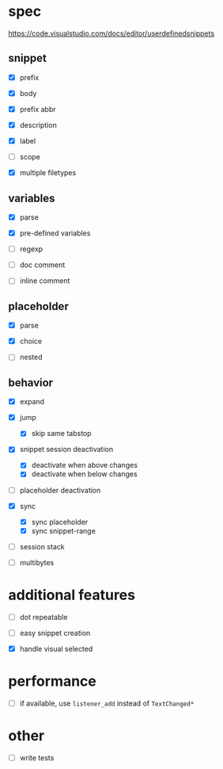 # spec

https://code.visualstudio.com/docs/editor/userdefinedsnippets


## snippet

- [x] prefix
- [x] body
- [x] prefix abbr
- [x] description
- [x] label
- [ ] scope
- [x] multiple filetypes


## variables

- [x] parse
- [x] pre-defined variables
- [ ] regexp
- [ ] doc comment
- [ ] inline comment


## placeholder

- [x] parse
- [x] choice
- [ ] nested


## behavior

- [x] expand
- [x] jump
  - [x] skip same tabstop
- [x] snippet session deactivation
    - [x] deactivate when above changes
    - [x] deactivate when below changes
- [ ] placeholder deactivation
- [x] sync
  - [x] sync placeholder
  - [x] sync snippet-range
- [ ] session stack
- [ ] multibytes


# additional features

- [ ] dot repeatable
- [ ] easy snippet creation
- [x] handle visual selected


# performance

- [ ] if available, use `listener_add` instead of `TextChanged*`


# other
- [ ] write tests

